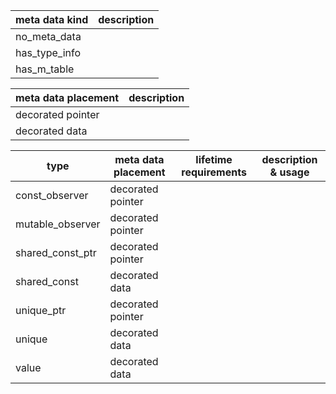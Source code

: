 | meta data kind | description |
|-|-|
| no_meta_data | |
| has_type_info | |
| has_m_table | |


| meta data placement | description |
|-|-|
| decorated pointer | |
| decorated data | |

| type | meta data placement| lifetime requirements | description & usage |
|------|-|-------|--------|
| const_observer | decorated pointer | | |
| mutable_observer | decorated pointer | | |
| shared_const_ptr | decorated pointer | | |
| shared_const | decorated data | | |
| unique_ptr | decorated pointer | | | 
| unique | decorated data | | |
| value | decorated data | | |
